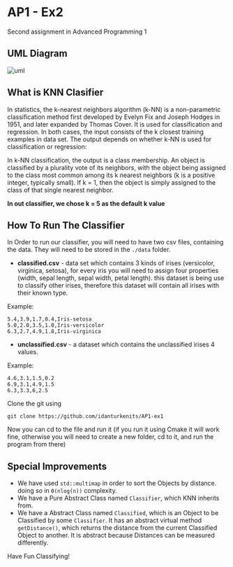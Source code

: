 # AP1 - Ex2
Second assignment in Advanced Programming 1

## UML Diagram
![uml](https://user-images.githubusercontent.com/76645845/128697955-63860283-4e9f-4852-80e8-767b47bcf9de.png)

## What is KNN Clasifier
In statistics, the k-nearest neighbors algorithm (k-NN) is a non-parametric classification method first developed by Evelyn Fix and Joseph Hodges in 1951, and later expanded by Thomas Cover. It is used for classification and regression. In both cases, the input consists of the k closest training examples in data set. The output depends on whether k-NN is used for classification or regression:

In k-NN classification, the output is a class membership. An object is classified by a plurality vote of its neighbors, with the object being assigned to the class most common among its k nearest neighbors (k is a positive integer, typically small). If k = 1, then the object is simply assigned to the class of that single nearest neighbor.

**In out classifier, we chose k = 5 as the default k value**
## How To Run The Classifier
In Order to run our classifier, you will need to have two csv files, containing the data.
They will need to be stored in the `./data` folder.

 - **classified.csv** - data set which contains 3 kinds of irises (versicolor, virginica, setosa), for every iris you will need to assign four properties (width, sepal length, sepal width, petal length). this dataset is being use to classify other irises, therefore this dataset will contain all irises with their known type.

Example:
```
5.4,3.9,1.7,0.4,Iris-setosa
5.0,2.0,3.5,1.0,Iris-versicolor
6.3,2.7,4.9,1.8,Iris-virginica
```

 - **unclassified.csv** - a dataset which contains the unclassified irises 4 values.

Example:
```
4.6,3.1,1.5,0.2
6.9,3.1,4.9,1.5
6.3,3.3,6,2.5
```

Clone the git using
```
git clone https://github.com/idanturkenits/AP1-ex1
```
Now you can cd to the file and run it (if you run it using Cmake it will work fine, otherwise you will need to create a new folder, cd to it, and run the program from there)

## Special Improvements
- We have used `std::multimap` in order to sort the Objects by distance. doing so in `Θ(nlog(n))` complexity.
- We have a Pure Abstract Class named `Classifier`, which KNN inherits from.
- We have a Abstract Class named `Classified`, which is an Object to be Classified by some `Classifier`. It has an abstract virtual method `getDistance()`, which returns the distance from the current Classified Object to another. It is abstract because Distances can be measured differently.

Have Fun Classifying!
